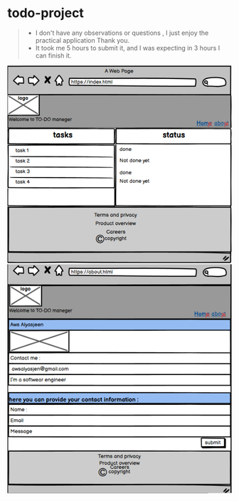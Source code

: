 # todo-project
>*  I don't have any  observations or questions , I just enjoy the practical application Thank you.
>* It took me 5 hours to submit it, and I was expecting in 3 hours I can finish it.

![indexWireframe](./assets/index.png)
![aboutWireframe](./assets/about.png)



